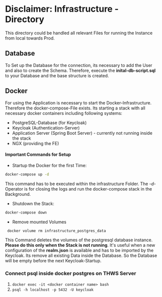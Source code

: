 # Disclaimer: Infrastructure - Directory

This directory could be handled all relevant Files for running the Instance from local towards Prod.

## Database

To Set up the Database for the connection, its necessary to add the User and also to create the Schema.
Therefore, execute the **inital-db-script.sql** to your Database and the base structure is created.


## Docker
For using the Application is necessary to start the Docker-Infrastructure. Therefore the docker-compose-File exists. Its starting a stack with all necessary docker containers including following systems:

- PostgreSQL-Database (for Keycloak)
- Keycloak (Authentication-Server)
- Application Server (Spring Boot Server) - currently not running inside the stack
- NGX (providing the FE)

#### Important Commands for Setup

- Startup the Docker for the first Time:

```bash 
docker-compose up -d
```

This command has to be executed within the infrastructure Folder. The _-d_-Operator is for closing the logs and run the docker-compose stack in the Background. 

- Shutdown the Stack:

```bash
docker-compose down
```

- Remove mounted Volumes
```bash
 docker volume rm infrastructure_postgres_data
```
This Command deletes the volumes of the postgresql database instance. __Please do this only when the Stack is not running__.
It's useful when a new configuration of the __realm.json__ is available and has to be imported by the Keycloak. Its remove all existing Data inside the Database. So the Database will be empty before the next Keycloak-Startup. 


### Connect psql inside docker postgres on THWS Server
1. ```docker exec -it <docker container name> bash```
2. ```psql -h localhost -p 5432 -U keycloak```
